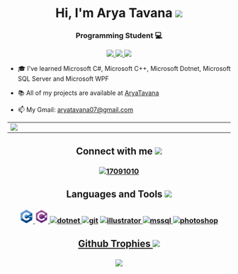 <h1 align="center"> Hi, I'm Arya Tavana <img width="40"
        src="https://user-images.githubusercontent.com/93381804/146921925-20dd3068-5280-4e9a-bcde-439783f61e02.gif">
</h1>
<h3 align="center">Programming Student 💻</h3>

<p align="center">
    <a href="https://github.com/AryaTavana/AryaTavana/network/members">
        <img src="https://img.shields.io/github/forks/AryaTavana/AryaTavana">
    </a>
    <a href="https://github.com/AryaTavana/AryaTavana/stargazers">
        <img src="https://img.shields.io/github/stars/AryaTavana/AryaTavana">
    </a>
    <a href="https://github.com/AryaTavana/AryaTavana/issues">
        <img src="https://img.shields.io/github/issues/AryaTavana/AryaTavana">
    </a>
</p>

- 🎓 I've learned Microsoft C#, Microsoft C++, Microsoft Dotnet, Microsoft SQL Server and Microsoft WPF

- 📚 All of my projects are available at [AryaTavana](https://github.com/AryaTavana?tab=repositories)

- 📫 My Gmail: aryatavana07@gmail.com

<div align="center">
    <table>
        <tr>
            <td>
                <img width="512px" align="left"
                    src="https://github-readme-stats.vercel.app/api?username=AryaTavana&show_icons=true&theme=tokyonight&hide_border=true&locale=en" />
            </td>
            <td>
                <img width="512px" align="right"
                    src="https://github-readme-streak-stats.herokuapp.com/?user=AryaTavana&theme=tokyonight&hide_border=true" />
            </td>
        </tr>
    </table>
</div>

<h2 align="center">Connect with me <img width="40"
        src="https://user-images.githubusercontent.com/93381804/147072364-30e3ae31-5c3a-4ddb-95cf-fb75dd8f5336.png">
    <h3 align="center">
        <a href="https://stackoverflow.com/users/21219212" target="blank">
            <img src="https://raw.githubusercontent.com/rahuldkjain/github-profile-readme-generator/master/src/images/icons/Social/stack-overflow.svg"
                alt="17091010" height="30" width="30" /> </a>
    </h3>
</h2>

<h2 align="center">Languages and Tools <img width="40"
        src="https://user-images.githubusercontent.com/93381804/147076270-ce2b2883-c7e4-4b54-b890-ec2e98de46ea.png">
    <h3 align="center">
        <a href="https://www.w3schools.com/cpp/" target="_blank" rel="noreferrer">
            <img src="https://raw.githubusercontent.com/devicons/devicon/master/icons/cplusplus/cplusplus-original.svg"
                alt="cplusplus" width="30" height="30" /> </a>
        <a href="https://www.w3schools.com/cs/" target="_blank" rel="noreferrer">
            <img src="https://raw.githubusercontent.com/devicons/devicon/master/icons/csharp/csharp-original.svg"
                alt="csharp" width="30" height="30" /> </a>
        <a href="https://dotnet.microsoft.com/" target="_blank" rel="noreferrer">
            <img src="https://user-images.githubusercontent.com/93381804/146921022-cb1f659c-fd9e-4555-a8e7-0a4897a4a2bb.png"
                alt="dotnet" width="30" height="30" /> </a>
        <a href="https://git-scm.com/" target="_blank" rel="noreferrer">
            <img src="https://www.vectorlogo.zone/logos/git-scm/git-scm-icon.svg" alt="git" width="30"
                height="30" /></a>
        <a href="https://www.adobe.com/in/products/illustrator.html" target="_blank" rel="noreferrer">
            <img src="https://user-images.githubusercontent.com/93381804/146919541-f0be8961-950f-40ee-9225-1b585ef22f0f.png"
                alt="illustrator" width="30" height="30" /> </a>
        <a href="https://www.microsoft.com/en-us/sql-server" target="_blank" rel="noreferrer">
            <img src=https://user-images.githubusercontent.com/93382556/147087001-6350a67f-f5fb-4ba3-a085-1e782b55fd71.png
                alt="mssql" width="30" height="30" /> </a>
        <a href="https://www.photoshop.com/en" target="_blank" rel="noreferrer">
            <img src="https://user-images.githubusercontent.com/93381804/146919022-dfbcfda6-2091-472e-a142-4f661c96df46.png"
                alt="photoshop" width="30" height="30" />
    </h3>
</h2>

<h2 align="center">Github Trophies <img width="40"
        src="https://user-images.githubusercontent.com/93381804/147075527-c3728c04-d5ea-40b7-8d2b-c6d34a38df23.png">
    <h3 align="center">
        <a href="https://github.com/AryaTavana/AryaTavana">
            <img src="https://github-profile-trophy.vercel.app/?username=AryaTavana&theme=tokyonight&no-frame=true" />
        </a>
    </h3>
</h2>
